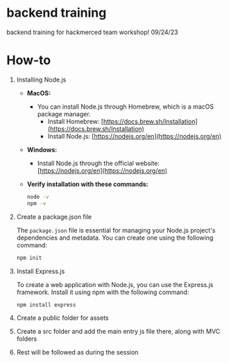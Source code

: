 # backend training

backend training for hackmerced team workshop! 09/24/23

# How-to

1. Installing Node.js

   - **MacOS:**

     - You can install Node.js through Homebrew, which is a macOS package manager.
       - Install Homebrew: [https://docs.brew.sh/Installation](https://docs.brew.sh/Installation)
       - Install Node.js: [https://nodejs.org/en](https://nodejs.org/en)

   - **Windows:**

     - Install Node.js through the official website: [https://nodejs.org/en](https://nodejs.org/en)

   - **Verify installation with these commands:**
     ```bash
     node -v
     npm -v
     ```

2. Create a package.json file

   The `package.json` file is essential for managing your Node.js project's dependencies and metadata. You can create one using the following command:

   ```bash
   npm init

   ```

3. Install Express.js

   To create a web application with Node.js, you can use the Express.js framework. Install it using npm with the following command:

   ```bash
   npm install express
   ```

4. Create a public folder for assets
5. Create a src folder and add the main entry js file there, along with MVC folders
6. Rest will be followed as during the session
